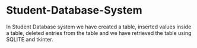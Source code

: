 # Student-Database-System
In Student Database system we have created a table, inserted values inside a table, deleted entries from the table and we have retrieved the table using SQLITE and tkinter.
